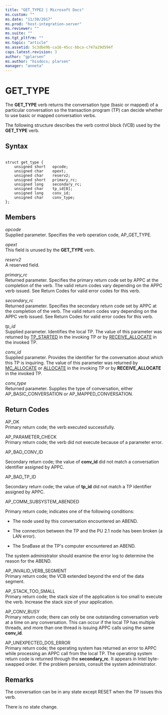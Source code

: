 ```yaml
---
title: "GET_TYPE2 | Microsoft Docs"
ms.custom: ""
ms.date: "11/30/2017"
ms.prod: "host-integration-server"
ms.reviewer: ""
ms.suite: ""
ms.tgt_pltfrm: ""
ms.topic: "article"
ms.assetid: 5c3dbe9b-ca16-45cc-bbca-c747a29d594f
caps.latest.revision: 3
author: "gplarsen"
ms.author: "hisdocs; plarsen"
manager: "anneta"
---
```

# GET_TYPE
The **GET_TYPE** verb returns the conversation type (basic or mapped) of a particular conversation so the transaction program (TP) can decide whether to use basic or mapped conversation verbs.  
  
 The following structure describes the verb control block (VCB) used by the **GET_TYPE** verb.  
  
## Syntax  
  
```  
  
struct get_type {  
    unsigned short   opcode;  
    unsigned char    opext;  
    unsigned char    reserv2;  
    unsigned short   primary_rc;  
    unsigned long    secondary_rc;  
    unsigned char    tp_id[8];  
    unsigned long    conv_id;  
    unsigned char    conv_type;  
};   
```  
  
## Members  
 *opcode*  
 Supplied parameter. Specifies the verb operation code, AP_GET_TYPE.  
  
 *opext*  
 This field is unused by the **GET_TYPE** verb.  
  
 *reserv2*  
 A reserved field.  
  
 *primary_rc*  
 Returned parameter. Specifies the primary return code set by APPC at the completion of the verb. The valid return codes vary depending on the APPC verb issued. See Return Codes for valid error codes for this verb.  
  
 *secondary_rc*  
 Returned parameter. Specifies the secondary return code set by APPC at the completion of the verb. The valid return codes vary depending on the APPC verb issued. See Return Codes for valid error codes for this verb.  
  
 *tp_id*  
 Supplied parameter. Identifies the local TP. The value of this parameter was returned by [TP_STARTED](../core/tp-started2.md) in the invoking TP or by [RECEIVE_ALLOCATE](../core/receive-allocate1.md) in the invoked TP.  
  
 *conv_id*  
 Supplied parameter. Provides the identifier for the conversation about which this TP is inquiring. The value of this parameter was returned by [MC_ALLOCATE](../core/mc-allocate2.md) or [ALLOCATE](../core/allocate2.md) in the invoking TP or by **RECEIVE_ALLOCATE** in the invoked TP.  
  
 *conv_type*  
 Returned parameter. Supplies the type of conversation, either AP_BASIC_CONVERSATION or AP_MAPPED_CONVERSATION.  
  
## Return Codes  
 AP_OK  
 Primary return code; the verb executed successfully.  
  
 AP_PARAMETER_CHECK  
 Primary return code; the verb did not execute because of a parameter error.  
  
 AP_BAD_CONV_ID  
  
 Secondary return code; the value of **conv_id** did not match a conversation identifier assigned by APPC.  
  
 AP_BAD_TP_ID  
  
 Secondary return code; the value of **tp_id** did not match a TP identifier assigned by APPC.  
  
 AP_COMM_SUBSYSTEM_ABENDED  
  
 Primary return code; indicates one of the following conditions:  
  
-   The node used by this conversation encountered an ABEND.  
  
-   The connection between the TP and the PU 2.1 node has been broken (a LAN error).  
  
-   The SnaBase at the TP's computer encountered an ABEND.  
  
 The system administrator should examine the error log to determine the reason for the ABEND.  
  
 AP_INVALID_VERB_SEGMENT  
 Primary return code; the VCB extended beyond the end of the data segment.  
  
 AP_STACK_TOO_SMALL  
 Primary return code; the stack size of the application is too small to execute the verb. Increase the stack size of your application.  
  
 AP_CONV_BUSY  
 Primary return code; there can only be one outstanding conversation verb at a time on any conversation. This can occur if the local TP has multiple threads, and more than one thread is issuing APPC calls using the same **conv_id**.  
  
 AP_UNEXPECTED_DOS_ERROR  
 Primary return code; the operating system has returned an error to APPC while processing an APPC call from the local TP. The operating system return code is returned through the **secondary_rc**. It appears in Intel byte-swapped order. If the problem persists, consult the system administrator.  
  
## Remarks  
 The conversation can be in any state except RESET when the TP issues this verb.  
  
 There is no state change.